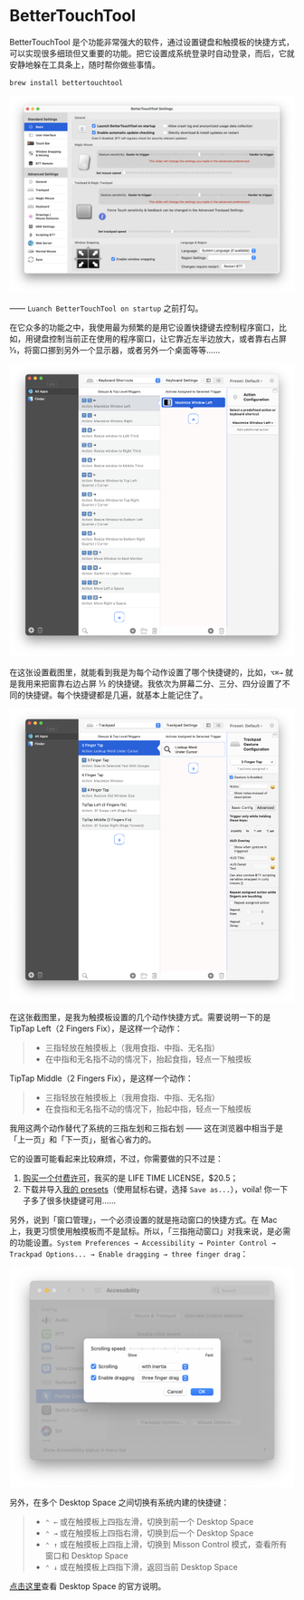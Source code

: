 # BetterTouchTool

BetterTouchTool 是个功能非常强大的软件，通过设置键盘和触摸板的快捷方式，可以实现很多细琐但又重要的功能。把它设置成系统登录时自动登录，而后，它就安静地躲在工具条上，随时帮你做些事情。

```bash
brew install bettertouchtool
```

![](images/btt-setting.png)

—— `Luanch BetterTouchTool on startup` 之前打勾。

在它众多的功能之中，我使用最为频繁的是用它设置快捷键去控制程序窗口，比如，用键盘控制当前正在使用的程序窗口，让它靠近左半边放大，或者靠右占屏 ⅓，将窗口挪到另外一个显示器，或者另外一个桌面等等……

![](images/btt-keyboard-shortcut.png)

在这张设置截图里，就能看到我是为每个动作设置了哪个快捷键的，比如，`⌥⌘→` 就是我用来把窗靠右边占屏 ⅓ 的快捷键。我依次为屏幕二分、三分、四分设置了不同的快捷键。每个快捷键都是几遍，就基本上能记住了。

![](images/btt-touchpad.png)

在这张截图里，是我为触摸板设置的几个动作快捷方式。需要说明一下的是 TipTap Left（2 Fingers Fix），是这样一个动作：

> * 三指轻放在触摸板上（我用食指、中指、无名指）
> * 在中指和无名指不动的情况下，抬起食指，轻点一下触摸板

 TipTap Middle（2 Fingers Fix），是这样一个动作：

> * 三指轻放在触摸板上（我用食指、中指、无名指）
> * 在食指和无名指不动的情况下，抬起中指，轻点一下触摸板

我用这两个动作替代了系统的三指左划和三指右划 —— 这在浏览器中相当于是「上一页」和「下一页」，挺省心省力的。

它的设置可能看起来比较麻烦，不过，你需要做的只不过是：

1. [购买一个付费许可](https://folivora.ai/buy)，我买的是 LIFE TIME LICENSE，$20.5；
2. 下载并导入[我的 presets](https://raw.githubusercontent.com/xiaolai/apple-computer-literacy/main/files/xiaolai.bttpreset)（使用鼠标右键，选择 `Save as...`），voila! 你一下子多了很多快捷键可用……

另外，说到「窗口管理」，一个必须设置的就是拖动窗口的快捷方式。在 Mac 上，我更习惯使用触摸板而不是鼠标。所以，「三指拖动窗口」对我来说，是必需的功能设置。`System Preferences → Accessibility → Pointer Control → Trackpad Options... → Enable dragging → three finger drag`：

![](images/three-finger-drag.png)

另外，在多个 Desktop Space 之间切换有系统内建的快捷键：

> * `⌃ ←` 或在触摸板上四指左滑，切换到前一个 Desktop Space
> * `⌃ →` 或在触摸板上四指右滑，切换到后一个 Desktop Space
> * `⌃ ↑` 或在触摸板上四指上滑，切换到 Misson Control 模式，查看所有窗口和 Desktop Space
> * `⌃ ↓` 或在触摸板上四指下滑，返回当前 Desktop Space

[点击这里](https://support.apple.com/en-hk/guide/mac-help/mh14112/mac)查看 Desktop Space 的官方说明。